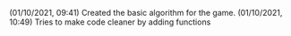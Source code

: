 (01/10/2021, 09:41) Created the basic algorithm for the game. 
(01/10/2021, 10:49) Tries to make code cleaner by adding functions
